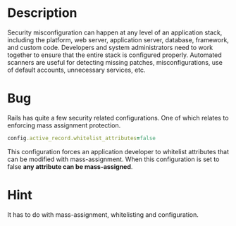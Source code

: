 # Description

Security misconfiguration can happen at any level of an application stack, including the platform, web server, application server, database, framework, and custom code. Developers and system administrators need to work together to ensure that the entire stack is configured properly. Automated scanners are useful for detecting missing patches, misconfigurations, use of default accounts, unnecessary services, etc.

# Bug

Rails has quite a few security related configurations. One of which relates to enforcing mass assignment protection.

```ruby
config.active_record.whitelist_attributes=false
```

This configuration forces an application developer to whitelist attributes that can be modified with mass-assignment. When this configuration is set to false **any attribute can be mass-assigned**.

# Hint

It has to do with mass-assignment, whitelisting and configuration.